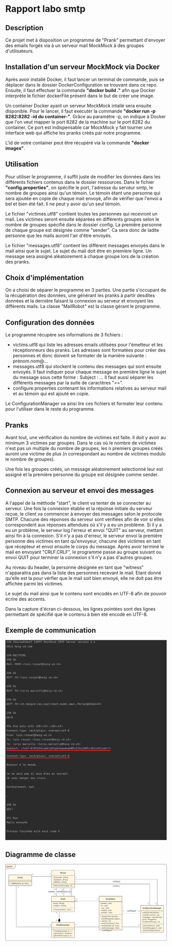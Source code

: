 # Rapport labo smtp

## Description
Ce projet met à disposition un programme de "Prank" permettant d'envoyer des emails forgés via à un serveur mail MockMock à des groupes d'utilisateurs. 

## Installation d'un serveur MockMock via Docker
Après avoir installé Docker, il faut lancer un terminal de commande, puis se déplacer dans le dossier DockerConfiguration se trouvant dans ce repo. Ensuite, il faut effectuer la commande **"docker build ."** afin que Docker interprète le fichier dockerFile présent dans le but de créer une image.

Un container Docker ayant un serveur MockMock intallé sera ensuite disponible. Pour le lancer, il faut executer la commande **"docker run -p 8282:8282 -id du container-"**. Grâce au paramètre -p, on indique à Docker que l'on veut mapper le port 8282 de la machine sur le port 8282 du container. Ce port est indispensable car MockMock y fait tourner une interface web qui affiche les pranks créés par notre programme.

L'id de votre container peut être récupéré via la commande **"docker images"**.

## Utilisation
Pour utiliser le programme, il suffit juste de modifier les données dans les différents fichiers contenus dans le dossier ressources. Dans le fichier **"config.properties"**, on spécifie le port, l'adresse du serveur smtp, le nombre de groupes ainsi qu'un témoin. Le témoin étant une personne qui sera ajoutée en copie de chaque mail envoyé, afin de vérifier que l'envoi a bel et bien été fait. Il ne peut y avoir qu'un seul témoin.

Le fichier "victimes.utf8" contient toutes les personnes qui recevront un mail. Les victimes seront ensuite séparées en différents groupes selon le nombre de groupes spécifié dans le dossier config. La première personne de chaque groupe est désignée comme "sender". Ca sera donc de ladite personne que les mails auront l'air d'être envoyés.

Le fichier "messages.utf8" contient les différent messages envoyés dans le mail ainsi que le sujet. Le sujet du mail doit être en première ligne. Un message sera assigné aléatoirement à chaque groupe lors de la création des pranks.

## Choix d'implémentation
On a choisi de séparer le programme en 3 parties. Une partie s'occupant de la récupération des données, une générant les pranks à partir desdites données et la dernière faisant la connexion au serveur et envoyant les différents mails. La classe "MailRobot" est la classe gérant le programme. 

## Configuration des données
Le programme récupère ses informations de 3 fichiers :

- victims.utf8 qui liste les adresses emails utilisées pour l'émetteur et les réceptionneurs des pranks. Les adresses sont formatées pour créer des personnes et donc doivent se formater de la manière suivante : prénom.nom@...
- messages.utf8 qui stockent le contenu des messages qui sont ensuite envoyés. Il faut indiquer pour chaque message en première ligne le sujet du message sous cette forme : Subject : ...
Il faut aussi séparer les différents messages par la suite de caractères "==".
- configure.properties contenant les informations relatives au serveur mail et au témoin qui est ajouté en copie.

Le ConfigurationManager va ainsi lire ces fichiers et formater leur contenu pour l'utiliser dans le reste du programme.


## Pranks
Avant tout, une vérification du nombre de victimes est faite. Il doit y avoir au minimum 3 victimes par groupes. Dans le cas où le nombre de victimes n'est pas un multiple du nombre de groupes, les n premiers groupes créés auront une victime de plus (n correspondant au nombre de victimes modulo le nombre de groupes).

Une fois les groupes créés, un message aléatoirement selectionné leur est assigné et la première personne du groupe est désignée comme sender.

## Connexion au serveur et envoi des messages
A l'appel de la méthode "start", le client va tenter de se connecter au serveur. Une fois la connexion établie et la réponse initiale du serveur reçue, le client va commencer à envoyer des messages selon le protocole SMTP. Chacune des réponses du serveur sont vérifiées afin de voir si elles correspondent aux réponses attendues où s'il y a eu un problème. Si il y a eu un problème, le serveur log l'erreur et envoi "QUIT" au serveur, mettant ainsi fin à la connexion. S'il n'y a pas d'erreur, le serveur envoi la première personne des victimes en tant qu'envoyeur, chacune des victimes en tant que récepteur et envoi ensuite le corps du message. Après avoir terminé le mail en envoyant "CRLF.CRLF", le programme passe au groupe suivant ou envoi QUIT pour terminer la connexion s'il n'y a pas d'autres groupes.

Au niveau du header, la personne désignée en tant que "witness" n'apparaitra pas dans la liste des personnes recevant le mail. Etant donné qu'elle est la pour vérfier que le mail soit bien envoyé, elle ne doit pas être affichée parmi les victimes.

Le sujet du mail ainsi que le contenu sont encodés en UTF-8 afin de pouvoir écrire des accents.

Dans la capture d'écran ci-dessous, les lignes pointées sont des lignes permettant de spécifié que le contenu à bien été encodé en UTF-8.

## Exemple de communication
![Exemple de communication](figures/exemple-com.png)

## Diagramme de classe
![Diagramme de classe](figures/schema.png)